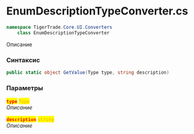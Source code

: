
# EnumDescriptionTypeConverter.cs
```csharp
namespace TigerTrade.Core.UI.Converters  
    class EnumDescriptionTypeConverter
```

Описание

### Синтаксис
```csharp
public static object GetValue(Type type, string description)
```

### Параметры  
<mark style="color:red;">**`type`**</mark> <mark style="color:orange;">`Type`</mark>  
 *Описание*  
  
<mark style="color:red;">**`description`**</mark> <mark style="color:orange;">`string`</mark>  
 *Описание*  
  

                    
                    